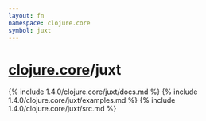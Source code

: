 ```yaml
---
layout: fn
namespace: clojure.core
symbol: juxt
---
```


# [clojure.core](../)/juxt

{% include 1.4.0/clojure.core/juxt/docs.md %}
{% include 1.4.0/clojure.core/juxt/examples.md %}
{% include 1.4.0/clojure.core/juxt/src.md %}

